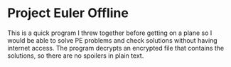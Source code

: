 # Project Euler Offline
This is a quick program I threw together before getting on a plane so I would be able to solve PE problems and check solutions without having internet access. The program decrypts an encrypted file that contains the solutions, so there are no spoilers in plain text.